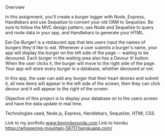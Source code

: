 Overview

In this assignment, you'll create a burger logger with  Node, Express, Handlebars and use Sequelize to convert your old ORM to Sequelize. Be sure to follow the MVC design pattern; use Node and Sequelize to query and route data in your app, and Handlebars to generate your HTML.

Eat-Da-Burger! is a restaurant app that lets users input the names of burgers they'd like to eat.
Whenever a user submits a burger's name, your app will display the burger on the left side of the page -- waiting to be devoured.
Each burger in the waiting area also has a Devour it! button. When the user clicks it, the burger will move to the right side of the page.
Your app will store every burger in a database, whether devoured or not.

In this app, the user can add any burger that their heart desires and submit it, all new items will appear in the left side of the screen, then they can click devour and it will appear to the right of the screen.

Objective of this project is to display your database on to the users screen and have the data update in real time.

Technologies used, Node.js, Express, Handlebars, Sequelize, HTMl, CSS.

Link to my portfolio www.bennyborunda.com
Link to heroku https://whispering-mountain-58717.herokuapp.com/
